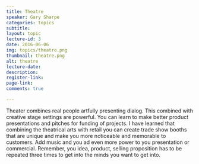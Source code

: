 ```yaml
---
title: Theatre
speaker: Gary Sharpe
categories: topics
subtitle: 
layout: topic
lecture-id: 3
date: 2016-06-06
img: topics/theatre.png
thumbnail: theatre.png
alt: theatre
lecture-date:
description: 
register-link:
page-link:
comments: true

---
```


Theater combines real people artfully presenting dialog. This combined with creative stage settings are powerful. You can learn to make better product presentations and pitches for funding of projects. I have learned that combining the theatrical arts with retail you can create trade show booths that are unique and make you more noticeable and memorable to customers. Add music and you ad even more power to you presentation or commercial.  Remember, you idea, product, selling proposition has to be repeated three times to get into the minds you want to get into.
